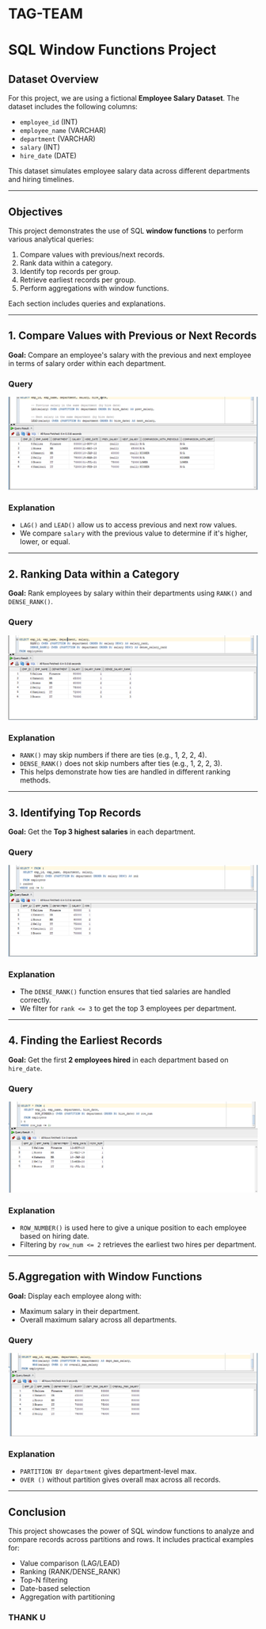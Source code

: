 # TAG-TEAM 

# SQL Window Functions Project

## Dataset Overview

For this project, we are using a fictional **Employee Salary Dataset**. The dataset includes the following columns:

- `employee_id` (INT)  
- `employee_name` (VARCHAR)  
- `department` (VARCHAR)  
- `salary` (INT)  
- `hire_date` (DATE)  

This dataset simulates employee salary data across different departments and hiring timelines.

---

##  Objectives

This project demonstrates the use of SQL **window functions** to perform various analytical queries:

1. Compare values with previous/next records.  
2. Rank data within a category.  
3. Identify top records per group.  
4. Retrieve earliest records per group.  
5. Perform aggregations with window functions.  

Each section includes queries and explanations.

---

## 1. Compare Values with Previous or Next Records

**Goal:** Compare an employee's salary with the previous and next employee in terms of salary order within each department.

### Query
![image alt](https://github.com/ngabo-kelly/TAG-TEAM/blob/5cc3549d4d26ffdddf54699e0b5f706c09be2062/SCREENSHOT%20OF%20LAG()%20AND%20LEAD().PNG)



###  Explanation

- `LAG()` and `LEAD()` allow us to access previous and next row values.
- We compare `salary` with the previous value to determine if it's higher, lower, or equal.

---

## 2. Ranking Data within a Category

**Goal:** Rank employees by salary within their departments using `RANK()` and `DENSE_RANK()`.

### Query
![image alt](https://github.com/ngabo-kelly/TAG-TEAM/blob/826f0c06d9211f3d33ee77587c413f9801f78d78/SCREENSHOT%20OF%20DENSE()%20AND%20RANK().PNG)



### Explanation

- `RANK()` may skip numbers if there are ties (e.g., 1, 2, 2, 4).  
- `DENSE_RANK()` does not skip numbers after ties (e.g., 1, 2, 2, 3).  
- This helps demonstrate how ties are handled in different ranking methods.

---

## 3. Identifying Top Records

**Goal:** Get the **Top 3 highest salaries** in each department.

### Query
![image alt](https://github.com/ngabo-kelly/TAG-TEAM/blob/7072dd42ac1304df8ab79e7b6f514cd9ff2f13a7/SCREENSHOT%20OF%20IDENTIFYING%20TOP%20RECORDS.PNG)



###  Explanation

- The `DENSE_RANK()` function ensures that tied salaries are handled correctly.
- We filter for `rank <= 3` to get the top 3 employees per department.

---

## 4.  Finding the Earliest Records

**Goal:** Get the first **2 employees hired** in each department based on `hire_date`.

###  Query
![image alt](https://github.com/ngabo-kelly/TAG-TEAM/blob/860d446f63ddd6763ba3f1298502fea560684c43/SCREENSHOT%20OF%20FINDING%20EARLIEST%202%20EMPLOYEES%202.PNG)



###  Explanation

- `ROW_NUMBER()` is used here to give a unique position to each employee based on hiring date.
- Filtering by `row_num <= 2` retrieves the earliest two hires per department.

---

## 5.Aggregation with Window Functions

**Goal:** Display each employee along with:
- Maximum salary in their department.
- Overall maximum salary across all departments.

###  Query
![image alt](https://github.com/ngabo-kelly/TAG-TEAM/blob/3f234396e6caf3434c67b242bcaa8dc8428414e2/SCREENSHOT%20OF%20AGGREGATION.PNG)



###  Explanation

- `PARTITION BY department` gives department-level max.
- `OVER ()` without partition gives overall max across all records.

---

##  Conclusion

This project showcases the power of SQL window functions to analyze and compare records across partitions and rows. It includes practical examples for:

- Value comparison (LAG/LEAD)  
- Ranking (RANK/DENSE_RANK)  
- Top-N filtering  
- Date-based selection  
- Aggregation with partitioning  

### THANK U 

